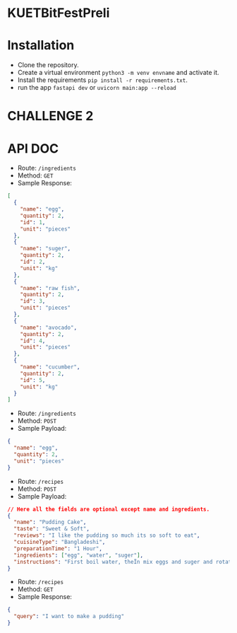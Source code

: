 # KUETBitFestPreli

# Installation

- Clone the repository.
- Create a virtual environment `python3 -m venv envname` and activate it.
- Install the requirements `pip install -r requirements.txt`.
- run the app `fastapi dev` or `uvicorn main:app --reload`


# CHALLENGE 2

# API DOC

- Route: `/ingredients`
- Method: `GET`
- Sample Response:

```json
[
  {
    "name": "egg",
    "quantity": 2,
    "id": 1,
    "unit": "pieces"
  },
  {
    "name": "suger",
    "quantity": 2,
    "id": 2,
    "unit": "kg"
  },
  {
    "name": "raw fish",
    "quantity": 2,
    "id": 3,
    "unit": "pieces"
  },
  {
    "name": "avocado",
    "quantity": 2,
    "id": 4,
    "unit": "pieces"
  },
  {
    "name": "cucumber",
    "quantity": 2,
    "id": 5,
    "unit": "kg"
  }
]
```

- Route: `/ingredients`
- Method: `POST`
- Sample Payload:

```json
{
  "name": "egg",
  "quantity": 2,
  "unit": "pieces"
}
```

- Route: `/recipes`
- Method: `POST`
- Sample Payload:

```json
// Here all the fields are optional except name and ingredients.
{
  "name": "Pudding Cake",
  "taste": "Sweet & Soft",
  "reviews": "I like the pudding so much its so soft to eat",
  "cuisineType": "Bangladeshi",
  "preparationTime": "1 Hour",
  "ingredients": ["egg", "water", "suger"],
  "instructions": "First boil water, theÏn mix eggs and suger and rotate them. Then puth them in the stove for some time. Then Cut and enjoy."
}
```

- Route: `/recipes`
- Method: `GET`
- Sample Response:

```json
{
  "query": "I want to make a pudding"
}
```
